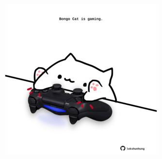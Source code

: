 <!-- built at 11/04/2024, 07:00:40 UTC -->
<p align="center">
  <img width="500" height="500" src="./ReadmeImage.svg">
</p>
